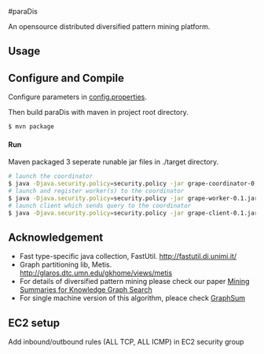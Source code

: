 #paraDis

An opensource distributed diversified pattern mining platform.


## Usage


## Configure and Compile
Configure parameters in [config.properties](https://github.com/songqi1990/paraDis/tree/master/src/main/resources/config.properties).

Then build paraDis with maven in project root directory.
```sh
$ mvn package
```
#### Run

Maven packaged 3 seperate runable jar files in ./target directory.

```sh
# launch the coordinator
$ java -Djava.security.policy=security.policy -jar grape-coordinator-0.1.jar
# launch and register worker(s) to the coordinator
$ java -Djava.security.policy=security.policy -jar grape-worker-0.1.jar COORDINATOR_IP
# launch client which sends query to the coordinator
$ java -Djava.security.policy=security.policy -jar grape-client-0.1.jar COORDINATOR_IP
```

## Acknowledgement

- Fast type-specific java collection, FastUtil. http://fastutil.di.unimi.it/
- Graph partitioning lib, Metis. http://glaros.dtc.umn.edu/gkhome/views/metis
- For details of diversified pattern mining please check our paper [Mining Summaries for Knowledge Graph Search](http://eecs.wsu.edu/~qsong/Files/paper/ICDM2016.pdf)
- For single machine version of this algorithm, pleace check [GraphSum](https://github.com/songqi1990/KnowGraphSum)

## EC2 setup

Add inbound/outbound rules (ALL TCP, ALL ICMP) in EC2 security group 
